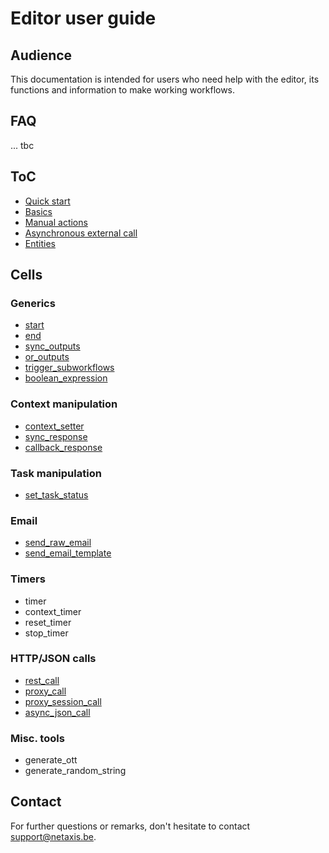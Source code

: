# Editor user guide

## Audience

This documentation is intended for users who need help with the editor, its functions and information to make working workflows.

## FAQ

... tbc

## ToC

* [Quick start](quick_start.md)
* [Basics](./basics.html)
* [Manual actions](./manual_actions.html)
* [Asynchronous external call](./async_call.html)
* [Entities](./entities.html)

## Cells

### Generics
* [start](./cells/generics.html#start)
* [end](./cells/generics.html#end)
* [sync_outputs](./cells/generics.html#sync_outputs)
* [or_outputs](./cells/generics.html#or_outputs)
* [trigger_subworkflows](./cells/generics.html#trigger_subworkflows)
* [boolean_expression](./cells/generics.html#boolean_expression)

### Context manipulation
* [context_setter](./cells/context.html#context_setter)
* [sync_response](./cells/context.html#sync_response)
* [callback_response](./cells/context.html#callback_response)

### Task manipulation
* [set_task_status](./cells/task.html#set_task_status)

### Email
* [send_raw_email](./cells/email.html#send_raw_email)
* [send_email_template](./cells/email.html#send_email_template)

### Timers
* timer
* context_timer
* reset_timer
* stop_timer

### HTTP/JSON calls
* [rest_call](./cells/http_json_call.html#rest_call)
* [proxy_call](./cells/http_json_call.html#proxy_call)
* [proxy_session_call](./cells/http_json_call.html#proxy_session_call)
* [async_json_call](./cells/http_json_call.html#async_json_call)

### Misc. tools
* generate_ott
* generate_random_string

## Contact

For further questions or remarks, don't hesitate to contact support@netaxis.be.